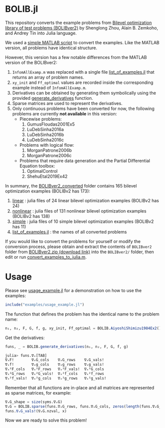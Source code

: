 # BOLIB.jl

This repository converts the example problems from [Bilevel optimization library of test problems (BOLIBver2)](https://biopt.github.io/bolib/) by Shenglong Zhou, Alain B. Zemkoho, and Andrey Tin into Julia language.

We used a [simple MATLAB script](src/convert_examples_to_julia.m) to convert the examples. Like the MATLAB version, all problems have identical structure. 

However, this version has a few notable differences from the MATLAB version of the BOLIBver2: 
1. ```InfomAllExamp.m``` was replaced with a single file [list_of_examples.jl](src/BOLIBver2_converted/list_of_examples.jl) that returns an array of problem names.
2. ```xy_init``` and ```Ff_optimal``` values are recorded inside the corresponding example instead of ```InfomAllExamp.m```.
3. Derivatives can be obtained by generating them symbolically using the provided [generate_derivatives](src/generate_derivatives.jl) function.
4. Sparse matrices are used to represent the derivatives.
5. Only continuous problems have been converted for now, the following problems are currently **not available** in this version:
	- Piecewise problems: 
		1. GumusFloudas2001Ex5
		2. LuDebSinha2016a
		3. LuDebSinha2016b
		4. LuDebSinha2016c
	- Problems with logical flow: 
		1. MorganPatrone2006b
		2. MorganPatrone2006c
	- Problems that require data generation and the Partial Differential Equation toolbox: 
		1. OptimalControl
		2. ShehuEtal2019Ex42

In summary, the [BOLIBver2_converted](src/BOLIBver2_converted/) folder contains 165 bilevel optimization examples (BOLIBv2 has 173):
1. [linear](src/BOLIBver2_converted/linear/) : julia files of 24 linear bilevel optimization examples (BOLIBv2 has 24) 
2. [nonlinear](src/BOLIBver2_converted/nonlinear/) : julia files of 131 nonlinear bilevel optimization examples (BOLIBv2 has 138) 
3. [simple](src/BOLIBver2_converted/simple) : julia files of 10 simple bilevel optimization examples (BOLIBv2 has 11) 
4. [list_of_examples.jl](src/BOLIBver2_converted/list_of_examples.jl) : the names of all converted problems

If you would like to convert the problems for yourself or modify the conversion process, please obtain and extract the contents of ```BOLIBver2``` folder from [BOLIBver2.zip (download link)](https://biopt.github.io/files/BOLIBver2.zip) into the ```BOLIBver2/``` folder, then edit or run [convert_examples_to_julia.m](src/convert_examples_to_julia.m).

# Usage
Please see [usage_example.jl](examples/usage_example.jl) for a demonstration on how to use the examples:
```julia
include("examples/usage_example.jl")
```

The function that defines the problem has the identical name to the problem name:
```julia
n₁, n₂, F, G, f, g, xy_init, Ff_optimal = BOLIB.AiyoshiShimizu1984Ex2()
```
Get the derivatives:
```julia
funs, _ = BOLIB.generate_derivatives(n₁, n₂, F, G, f, g)

julia> funs.∇ₓ[TAB]
∇ₓF!        ∇ₓG_cols    ∇ₓG_rows    ∇ₓG_vals!
∇ₓf!        ∇ₓg_cols    ∇ₓg_rows    ∇ₓg_vals!
∇ₓ²F_cols   ∇ₓ²F_rows   ∇ₓ²F_vals!  ∇ₓ²G_cols
∇ₓ²G_rows   ∇ₓ²G_vals!  ∇ₓ²f_cols   ∇ₓ²f_rows
∇ₓ²f_vals!  ∇ₓ²g_cols   ∇ₓ²g_rows   ∇ₓ²g_vals!
```
Remember that all functions are in-place and all matrices are represented as sparse matrices, for example:
```julia
∇ₓG_shape = size(syms.∇ₓG)
∇ₓG = BOLIB.sparse(funs.∇ₓG_rows, funs.∇ₓG_cols, zeros(length(funs.∇ₓG_rows)), ∇ₓG_shape[1], ∇ₓG_shape[2])
funs.∇ₓG_vals!(∇ₓG.nzval, x)
```

Now we are ready to solve this problem!
